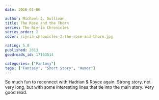 ```yaml
---
date: 2016-01-06

author: Michael J. Sullivan
title: The Rose and the Thorn
series: The Riyria Chronicles
series_order: 2
cover: riyria-chronicles-2-the-rose-and-thorn.jpg

rating: 5.0
published: 2013
goodreads_id: 17163514

categories: ["Fantasy"]
tags: ["Fantasy", "Short Story", "Humor"]
---
```


So much fun to reconnect with Hadrian & Royce again. Strong story, not very long, but with some interesting lines that tie into the main story. Very good read.
